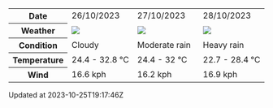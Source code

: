 
<table>
    <tr>
        <th>Date</th>
        <td>26/10/2023</td><td>27/10/2023</td><td>28/10/2023</td>
    </tr>
    <tr>
        <th>Weather</th>
        <td><img src="https://cdn.weatherapi.com/weather/64x64/day/119.png"/></td><td><img src="https://cdn.weatherapi.com/weather/64x64/day/302.png"/></td><td><img src="https://cdn.weatherapi.com/weather/64x64/day/308.png"/></td>
    </tr>
    <tr>
        <th>Condition</th>
        <td width="200px">Cloudy</td><td width="200px">Moderate rain</td><td width="200px">Heavy rain</td>
    </tr>
    <tr>
        <th>Temperature</th>
        <td>24.4 -  32.8 °C</td><td>24.4 -  32 °C</td><td>22.7 -  28.4 °C</td>
    </tr>
    <tr>
        <th>Wind</th>
        <td>16.6 kph</td><td>16.2 kph</td><td>16.9 kph</td>
    </tr>
</table>


Updated at 2023-10-25T19:17:46Z
